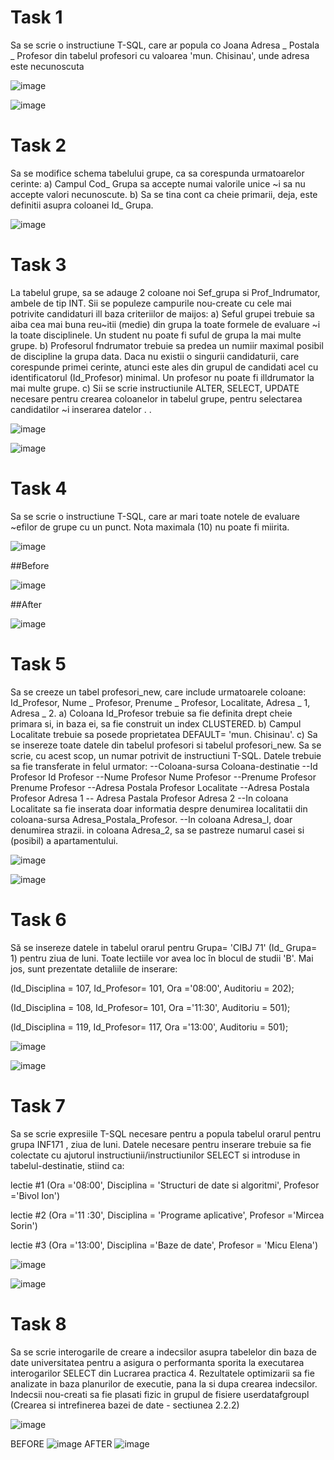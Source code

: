 # Task 1

Sa se scrie o instructiune T-SQL, care ar popula co Joana Adresa _ Postala _ Profesor din tabelul
profesori cu valoarea 'mun. Chisinau', unde adresa este necunoscuta

![image](https://user-images.githubusercontent.com/43296954/47969985-1d817e80-e088-11e8-9903-63f2a9c4f7f0.png)

![image](https://user-images.githubusercontent.com/43296954/47969978-fe82ec80-e087-11e8-8aac-967c196b0c3c.png)


# Task 2

Sa se modifice schema tabelului grupe, ca sa corespunda urmatoarelor cerinte:
a) Campul Cod_ Grupa sa accepte numai valorile unice ~i sa nu accepte valori necunoscute.
b) Sa se tina cont ca cheie primarii, deja, este definitii asupra coloanei Id_ Grupa. 

![image](https://user-images.githubusercontent.com/43296954/47970005-4c97f000-e088-11e8-81db-5ca8f0a41667.png)

# Task 3

La tabelul grupe, sa se adauge 2 coloane noi Sef_grupa si Prof_Indrumator, ambele de tip
INT. Sii se populeze campurile nou-create cu cele mai potrivite candidaturi ill baza criteriilor
de maijos:
a) Seful grupei trebuie sa aiba cea mai buna reu~itii (medie) din grupa la toate formele de
evaluare ~i la toate disciplinele. Un student nu poate fi suful de grupa la mai multe grupe.
b) Profesorul fndrumator trebuie sa predea un numiir maximal posibil de discipline la grupa
data. Daca nu existii o singurii candidaturii, care corespunde primei cerinte, atunci este
ales din grupul de candidati acel cu identificatorul (Id_Profesor) minimal. Un profesor nu
poate fi illdrumator la mai multe grupe.
c) Sii se scrie instructiunile ALTER, SELECT, UPDATE necesare pentru crearea coloanelor
in tabelul grupe, pentru selectarea candidatilor ~i inserarea datelor . .

![image](https://user-images.githubusercontent.com/43296954/47970013-75b88080-e088-11e8-8235-ea9f190db7a5.png)

![image](https://user-images.githubusercontent.com/43296954/47970024-98e33000-e088-11e8-93a6-7ce695ef9320.png)

# Task 4

Sa se scrie o instructiune T-SQL, care ar mari toate notele de evaluare ~efilor de grupe cu un
punct. Nota maximala (10) nu poate fi miirita. 

![image](https://user-images.githubusercontent.com/43296954/47970034-bd3f0c80-e088-11e8-8e08-1c1a6e15948f.png)

##Before

![image](https://user-images.githubusercontent.com/43296954/47970055-ebbce780-e088-11e8-9fc7-01e28c59e58c.png)

##After

![image](https://user-images.githubusercontent.com/43296954/47970059-0ee79700-e089-11e8-840d-3d21449b7174.png)

# Task 5
 Sa se creeze un tabel profesori_new, care include urmatoarele coloane:
Id_Profesor, Nume _ Profesor, Prenume _ Profesor, Localitate, Adresa _ 1, Adresa _ 2. 
a) Coloana Id_Profesor trebuie sa fie definita drept cheie primara si, in baza ei, sa fie construit un index CLUSTERED.
b) Campul Localitate trebuie sa posede proprietatea DEFAULT= 'mun. Chisinau'. 
c) Sa se insereze toate datele din tabelul profesori si tabelul profesori_new. 
Sa se scrie, cu acest scop, un numar potrivit de instructiuni T-SQL. Datele trebuie sa fie transferate in felul urmator: 
--Coloana-sursa     Coloana-destinatie 
--Id Profesor       Id Profesor 
--Nume Profesor     Nume Profesor 
--Prenume Profesor  Prenume Profesor 
--Adresa Postala Profesor  Localitate 
--Adresa Postala Profesor Adresa 1
-- Adresa Pastala Profesor Adresa 2
 --In coloana Localitate sa fie inserata doar informatia despre denumirea localitatii din coloana-sursa Adresa_Postala_Profesor. 
 --In coloana Adresa_l, doar denumirea strazii. in coloana Adresa_2, sa se pastreze numarul casei si (posibil) a apartamentului.
 
![image](https://user-images.githubusercontent.com/43296954/48978695-275f3600-f0b8-11e8-91c6-7e47405d0fa7.png)

![image](https://user-images.githubusercontent.com/43296954/48978729-9b99d980-f0b8-11e8-8ae0-59f939f38bb4.png)


# Task 6
Să se insereze datele in tabelul orarul pentru Grupa= 'CIBJ 71' (Id_ Grupa= 1) pentru ziua de luni. Toate lectiile vor avea loc în blocul de studii 'B'. Mai jos, sunt prezentate detaliile de inserare:

(ld_Disciplina = 107, Id_Profesor= 101, Ora ='08:00', Auditoriu = 202);

(Id_Disciplina = 108, Id_Profesor= 101, Ora ='11:30', Auditoriu = 501);

(ld_Disciplina = 119, Id_Profesor= 117, Ora ='13:00', Auditoriu = 501);


![image](https://user-images.githubusercontent.com/43296954/48978756-44483900-f0b9-11e8-8cdd-e29ff2d357fa.png)

![image](https://user-images.githubusercontent.com/43296954/48978792-fbdd4b00-f0b9-11e8-8bd5-566079d0b366.png)

# Task 7

Sa se scrie expresiile T-SQL necesare pentru a popula tabelul orarul pentru grupa INF171 , ziua de luni. Datele necesare pentru inserare trebuie sa fie colectate cu ajutorul instructiunii/instructiunilor SELECT si introduse in tabelul-destinatie, stiind ca: 

lectie #1 (Ora ='08:00', Disciplina = 'Structuri de date si algoritmi', Profesor ='Bivol Ion')

lectie #2 (Ora ='11 :30', Disciplina = 'Programe aplicative', Profesor ='Mircea Sorin')

lectie #3 (Ora ='13:00', Disciplina ='Baze de date', Profesor = 'Micu Elena')

![image](https://user-images.githubusercontent.com/43296954/48978777-b456bf00-f0b9-11e8-941b-eb5a5609ceba.png)

![image](https://user-images.githubusercontent.com/43296954/48978767-8f624c00-f0b9-11e8-88ef-8ab8a738ba31.png)

# Task 8

Sa se scrie interogarile de creare a indecsilor asupra tabelelor din baza de date universitatea pentru a asigura o performanta sporita la executarea interogarilor SELECT din Lucrarea practica 4. Rezultatele optimizarii sa fie analizate in baza planurilor de executie, pana la si dupa crearea indecsilor. Indecsii nou-creati sa fie plasati fizic in grupul de fisiere userdatafgroupl (Crearea si intrefinerea bazei de date - sectiunea 2.2.2)

![image](https://user-images.githubusercontent.com/43296954/48979244-6f825680-f0c0-11e8-8f23-59d6f4fff95b.png)

BEFORE
![image](https://user-images.githubusercontent.com/43296954/48979258-abb5b700-f0c0-11e8-917f-081bcc6abb62.png)
AFTER
![image](https://user-images.githubusercontent.com/43296954/48979289-3a2a3880-f0c1-11e8-8ca7-a00bc1ab23af.png)
